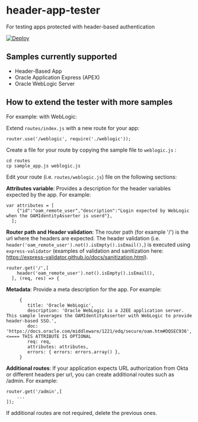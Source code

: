 # header-app-tester

For testing apps protected with header-based authentication

[![Deploy](https://www.herokucdn.com/deploy/button.svg)](https://heroku.com/deploy)

## Samples currently supported

- Header-Based App
- Oracle Application Express (APEX)
- Oracle WebLogic Server

## How to extend the tester with more samples

For example: with WebLogic:

Extend `routes/index.js` with a new route for your app:

```
router.use('/weblogic', require('./weblogic'));
```

Create a file for your route by copying the sample file to `weblogic.js` :

```
cd routes
cp sample_app.js weblogic.js
```

Edit your route (i.e. `routes/weblogic.js`) file on the following sections:

**Attributes variable**: Provides a description for the header variables expected by the app. For example:
```
var attributes = [
    {"id":"oam_remote_user","description":"Login expected by WebLogic when the OAMIdentityAsserter is userd"},
  ];
```

**Router path and Header validation**: The router path (for example '/') is the url where the headers are expected. The header validation (i.e. `header('oam_remote_user').not().isEmpty().isEmail(),`) is executed using `express-validator` (examples of validation and sanitization here: https://express-validator.github.io/docs/sanitization.html).

```
router.get('/',[
    header('oam_remote_user').not().isEmpty().isEmail(),
  ], (req, res) => {
```

**Metadata**: Provide a meta description for the app. For example:

```
     {
        title: 'Oracle WebLogic',
        description: 'Oracle WebLogic is a J2EE application server. This sample leverages the OAMIdentityAsserter with WebLogic to provide header-based SSO.',
        doc: 'https://docs.oracle.com/middleware/1221/edq/secure/oam.htm#DQSEC936', <==== THIS ATTRIBUTE IS OPTIONAL
        req: req,
        attributes: attributes,
        errors: { errors: errors.array() },
     }
```

**Additional routes**: If your application expects URL authorization from Okta or different headers per url, you can create additional routes such as /admin. For example:

```
router.get('/admin',[ 
    ...
]);
```

If additional routes are not required, delete the previous ones.
